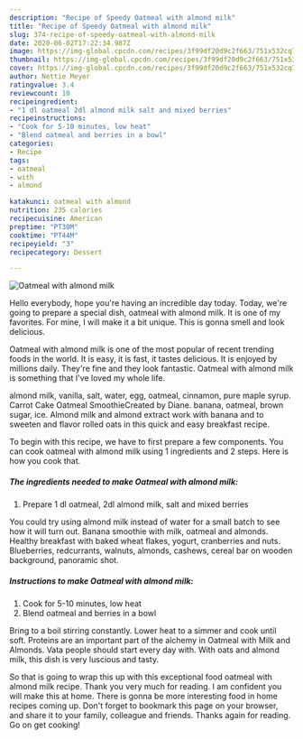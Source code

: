 ```yaml
---
description: "Recipe of Speedy Oatmeal with almond milk"
title: "Recipe of Speedy Oatmeal with almond milk"
slug: 374-recipe-of-speedy-oatmeal-with-almond-milk
date: 2020-06-02T17:22:34.987Z
image: https://img-global.cpcdn.com/recipes/3f99df20d9c2f663/751x532cq70/oatmeal-with-almond-milk-recipe-main-photo.jpg
thumbnail: https://img-global.cpcdn.com/recipes/3f99df20d9c2f663/751x532cq70/oatmeal-with-almond-milk-recipe-main-photo.jpg
cover: https://img-global.cpcdn.com/recipes/3f99df20d9c2f663/751x532cq70/oatmeal-with-almond-milk-recipe-main-photo.jpg
author: Nettie Meyer
ratingvalue: 3.4
reviewcount: 10
recipeingredient:
- "1 dl oatmeal 2dl almond milk salt and mixed berries"
recipeinstructions:
- "Cook for 5-10 minutes, low heat"
- "Blend oatmeal and berries in a bowl"
categories:
- Recipe
tags:
- oatmeal
- with
- almond

katakunci: oatmeal with almond 
nutrition: 235 calories
recipecuisine: American
preptime: "PT30M"
cooktime: "PT44M"
recipeyield: "3"
recipecategory: Dessert

---
```



![Oatmeal with almond milk](https://img-global.cpcdn.com/recipes/3f99df20d9c2f663/751x532cq70/oatmeal-with-almond-milk-recipe-main-photo.jpg)

Hello everybody, hope you're having an incredible day today. Today, we're going to prepare a special dish, oatmeal with almond milk. It is one of my favorites. For mine, I will make it a bit unique. This is gonna smell and look delicious.

Oatmeal with almond milk is one of the most popular of recent trending foods in the world. It is easy, it is fast, it tastes delicious. It is enjoyed by millions daily. They're fine and they look fantastic. Oatmeal with almond milk is something that I've loved my whole life.

almond milk, vanilla, salt, water, egg, oatmeal, cinnamon, pure maple syrup. Carrot Cake Oatmeal SmoothieCreated by Diane. banana, oatmeal, brown sugar, ice. Almond milk and almond extract work with banana and to sweeten and flavor rolled oats in this quick and easy breakfast recipe.


To begin with this recipe, we have to first prepare a few components. You can cook oatmeal with almond milk using 1 ingredients and 2 steps. Here is how you cook that.

<!--inarticleads1-->

##### The ingredients needed to make Oatmeal with almond milk:

1. Prepare 1 dl oatmeal, 2dl almond milk, salt and mixed berries


You could try using almond milk instead of water for a small batch to see how it will turn out. Banana smoothie with milk, oatmeal and almonds. Healthy breakfast with baked wheat flakes, yogurt, cranberries and nuts. Blueberries, redcurrants, walnuts, almonds, cashews, cereal bar on wooden background, panoramic shot. 

<!--inarticleads2-->

##### Instructions to make Oatmeal with almond milk:

1. Cook for 5-10 minutes, low heat
1. Blend oatmeal and berries in a bowl


Bring to a boil stirring constantly. Lower heat to a simmer and cook until soft. Proteins are an important part of the alchemy in Oatmeal with Milk and Almonds. Vata people should start every day with. With oats and almond milk, this dish is very luscious and tasty. 

So that is going to wrap this up with this exceptional food oatmeal with almond milk recipe. Thank you very much for reading. I am confident you will make this at home. There is gonna be more interesting food in home recipes coming up. Don't forget to bookmark this page on your browser, and share it to your family, colleague and friends. Thanks again for reading. Go on get cooking!
